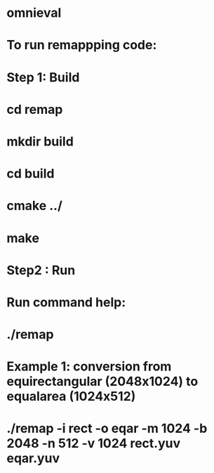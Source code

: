 # omnieval

# To run remappping code:

# Step 1: Build
# cd remap
# mkdir build
# cd build
# cmake ../
# make

# Step2 : Run
# Run command help:
# ./remap
# Example 1: conversion from equirectangular (2048x1024) to equalarea (1024x512)
# ./remap -i rect -o eqar -m 1024 -b 2048 -n 512 -v 1024 rect.yuv eqar.yuv
